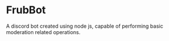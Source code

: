 # FrubBot
A discord bot created using node js, capable of performing basic moderation related operations.
